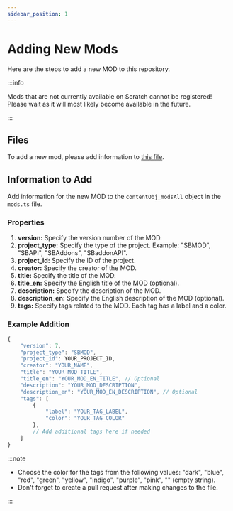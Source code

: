 ```yaml
---
sidebar_position: 1
---
```


# Adding New Mods

Here are the steps to add a new MOD to this repository.

:::info

Mods that are not currently available on Scratch cannot be registered!
Please wait as it will most likely become available in the future.

:::

## Files

To add a new mod, please add information to [this file](https://github.com/selcold/scratch-building/blob/main/contents/mods.ts).

## Information to Add

Add information for the new MOD to the `contentObj_modsAll` object in the `mods.ts` file.

### Properties

1. **version:** Specify the version number of the MOD.
2. **project_type:** Specify the type of the project. Example: "SBMOD", "SBAPI", "SBAddons", "SBaddonAPI".
3. **project_id:** Specify the ID of the project.
4. **creator:** Specify the creator of the MOD.
5. **title:** Specify the title of the MOD.
6. **title_en:** Specify the English title of the MOD (optional).
7. **description:** Specify the description of the MOD.
8. **description_en:** Specify the English description of the MOD (optional).
9. **tags:** Specify tags related to the MOD. Each tag has a label and a color.

### Example Addition

```typescript
{
    "version": 7,
    "project_type": "SBMOD",
    "project_id": YOUR_PROJECT_ID,
    "creator": "YOUR_NAME",
    "title": "YOUR_MOD_TITLE",
    "title_en": "YOUR_MOD_EN_TITLE", // Optional
    "description": "YOUR_MOD_DESCRIPTION",
    "description_en": "YOUR_MOD_EN_DESCRIPTION", // Optional
    "tags": [
        {
            "label": "YOUR_TAG_LABEL",
            "color": "YOUR_TAG_COLOR"
        },
        // Add additional tags here if needed
    ]
}
```

:::note

- Choose the color for the tags from the following values: "dark", "blue", "red", "green", "yellow", "indigo", "purple", "pink", "" (empty string).
- Don't forget to create a pull request after making changes to the file.

:::